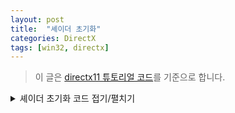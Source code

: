 ```yaml
---
layout: post
title:  "셰이더 초기화"
categories: DirectX
tags: [win32, directx]
---
```

> 이 글은 [directx11 튜토리얼 코드](https://github.com/microsoft/DirectX-SDK-Samples/blob/main/C%2B%2B/Direct3D11/Tutorials/Tutorial02/Tutorial02.cpp)를 기준으로 합니다.

<details>
<summary> 셰이더 초기화 코드 접기/펼치기 </summary>

<div markdown="1">
```cpp
//  Compile the vertex shader
ID3DBlob* pVSBlob = nullptr;
hr = CompileShaderFromFile( L"Tutorial02.fxh", "VS", "vs_4_0", &pVSBlob );
if( FAILED( hr ) )
{
    MessageBox( nullptr,
                L"The FX file cannot be compiled.  Please run this executable from the directory that contains the FX file.", L"Error", MB_OK );
    return hr;
}

// Create the vertex shader
hr = g_pd3dDevice->CreateVertexShader( pVSBlob->GetBufferPointer(), pVSBlob->GetBufferSize(), nullptr, &g_pVertexShader );
if( FAILED( hr ) )
{	
	pVSBlob->Release();
    return hr;
}

// Define the input layout
D3D11_INPUT_ELEMENT_DESC layout[] =
{
    { "POSITION", 0, DXGI_FORMAT_R32G32B32_FLOAT, 0, 0, D3D11_INPUT_PER_VERTEX_DATA, 0 },
};
UINT numElements = ARRAYSIZE( layout );

// Create the input layout
hr = g_pd3dDevice->CreateInputLayout( layout, numElements, pVSBlob->GetBufferPointer(),
                                        pVSBlob->GetBufferSize(), &g_pVertexLayout );
pVSBlob->Release();
if( FAILED( hr ) )
    return hr;

// Set the input layout
g_pImmediateContext->IASetInputLayout( g_pVertexLayout );

// Compile the pixel shader
ID3DBlob* pPSBlob = nullptr;
hr = CompileShaderFromFile( L"Tutorial02.fxh", "PS", "ps_4_0", &pPSBlob );
if( FAILED( hr ) )
{
    MessageBox( nullptr,
                L"The FX file cannot be compiled.  Please run this executable from the directory that contains the FX file.", L"Error", MB_OK );
    return hr;
}

// Create the pixel shader
hr = g_pd3dDevice->CreatePixelShader( pPSBlob->GetBufferPointer(), pPSBlob->GetBufferSize(), nullptr, &g_pPixelShader );
pPSBlob->Release();
if( FAILED( hr ) )
    return hr;

// Create vertex buffer
SimpleVertex vertices[] =
{
    XMFLOAT3( 0.0f, 0.5f, 0.5f ),
    XMFLOAT3( 0.5f, -0.5f, 0.5f ),
    XMFLOAT3( -0.5f, -0.5f, 0.5f ),
};
D3D11_BUFFER_DESC bd = {};
bd.Usage = D3D11_USAGE_DEFAULT;
bd.ByteWidth = sizeof( SimpleVertex ) * 3;
bd.BindFlags = D3D11_BIND_VERTEX_BUFFER;
bd.CPUAccessFlags = 0;

D3D11_SUBRESOURCE_DATA InitData = {};
InitData.pSysMem = vertices;
hr = g_pd3dDevice->CreateBuffer( &bd, &InitData, &g_pVertexBuffer );
if( FAILED( hr ) )
    return hr;

// Set vertex buffer
UINT stride = sizeof( SimpleVertex );
UINT offset = 0;
g_pImmediateContext->IASetVertexBuffers( 0, 1, &g_pVertexBuffer, &stride, &offset );

// Set primitive topology
g_pImmediateContext->IASetPrimitiveTopology( D3D11_PRIMITIVE_TOPOLOGY_TRIANGLELIST );

```
</div>
</details>

# 셰이더 컴파일
예제에서 선언된 `CompileShaderFromFile` 함수는 다음과 같이 `D3DCompileFromFile`의 핸들러로 이용된다.
```cpp
//--------------------------------------------------------------------------------------
// Helper for compiling shaders with D3DCompile
//
// With VS 11, we could load up prebuilt .cso files instead...
//--------------------------------------------------------------------------------------
HRESULT CompileShaderFromFile( const WCHAR* szFileName, LPCSTR szEntryPoint, LPCSTR szShaderModel, ID3DBlob** ppBlobOut )
{
    HRESULT hr = S_OK;

    DWORD dwShaderFlags = D3DCOMPILE_ENABLE_STRICTNESS;
#ifdef _DEBUG
    // Set the D3DCOMPILE_DEBUG flag to embed debug information in the shaders.
    // Setting this flag improves the shader debugging experience, but still allows 
    // the shaders to be optimized and to run exactly the way they will run in 
    // the release configuration of this program.
    dwShaderFlags |= D3DCOMPILE_DEBUG;

    // Disable optimizations to further improve shader debugging
    dwShaderFlags |= D3DCOMPILE_SKIP_OPTIMIZATION;
#endif

    ID3DBlob* pErrorBlob = nullptr;
    hr = D3DCompileFromFile( szFileName, nullptr, nullptr, szEntryPoint, szShaderModel, 
        dwShaderFlags, 0, ppBlobOut, &pErrorBlob );
    if( FAILED(hr) )
    {
        if( pErrorBlob )
        {
            OutputDebugStringA( reinterpret_cast<const char*>( pErrorBlob->GetBufferPointer() ) );
            pErrorBlob->Release();
        }
        return hr;
    }
    if( pErrorBlob ) pErrorBlob->Release();

    return S_OK;
}
```

`d3dcompiler.h`에 정의되어 있는 [D3DCompileFromFile](https://learn.microsoft.com/ko-kr/windows/win32/api/d3dcompiler/nf-d3dcompiler-d3dcompilefromfile)은 다음과 같이 선언되어있다.
```cpp
HRESULT D3DCompileFromFile(
  [in]            LPCWSTR                pFileName,
  [in, optional]  const D3D_SHADER_MACRO *pDefines,
  [in, optional]  ID3DInclude            *pInclude,
  [in]            LPCSTR                 pEntrypoint,
  [in]            LPCSTR                 pTarget,
  [in]            UINT                   Flags1,
  [in]            UINT                   Flags2,
  [out]           ID3DBlob               **ppCode,
  [out, optional] ID3DBlob               **ppErrorMsgs
);
```
- `pFileName` : 셰이더 파일의 경로이다.
- `pEntrypoint` : `winMain`과 같이 셰이더 파일에서 시작할 위치이다. OpenGL 3.3이 `main`에서 시작하는 것과 다르게 같은 파일에 vertex와 fragment shader의 코드를 다 넣을 수 있다.
- `pTarget` : 통해서 컴파일할 [셰이더의 종류](https://learn.microsoft.com/ko-kr/windows/win32/direct3dhlsl/specifying-compiler-targets)를 지정할 수 있다.

<center>
<div markdown="1">

|셰이더 대상|설명|
|---|---|
|`cs_5_0`|DirectCompute 5.0(컴퓨팅 셰이더)|
|`ds_5_0`|도메인 셰이더|
|`gs_5_0`|기하 도형 셰이더|
|`hs_5_0`|헐 셰이더|
|`ps_5_0`|픽셀 셰이더|
|`vs_5_0`|꼭짓점 셰이더|

</div>
</center>

- `ID3DBlob` : [블롭](https://learn.microsoft.com/en-us/previous-versions/windows/desktop/legacy/ff728743(v=vs.85))은 가변 길이의 데이터를 저장할 수 있는 인터페이스로 아무렇게나 쓰일 수 있다.
- `ppCode` : 컴파일된 코드의 포인터이다. 

그 외에도 `pDefines`를 통해서 매크로의 `define`을 정의할 수 있고, `pInclude`를 통해서 특정 파일을 include 할 수 있다.


# 셰이더 오브젝트 생성
셰이더 파일을 바이너리 코드로 컴파일 했다면, 다음에는 해당 코드를 디바이스가 쓸 수 있도록 셰이더 오브젝트로 변경한다. 이는 `Create___Shader`를 통해서 가능하다.
```cpp
// Create the vertex shader
hr = g_pd3dDevice->CreateVertexShader( pVSBlob->GetBufferPointer(), pVSBlob->GetBufferSize(), nullptr, &g_pVertexShader );
if( FAILED( hr ) )
{	
	pVSBlob->Release();
    return hr;
}
```

# input layout 정의
이번 예제의 꼭짓점(vertex) 셰이더 파일은 이렇게 생겼다.
```hlsl
float4 VS( float4 Pos : POSITION ) : SV_POSITION
{
    return Pos;
}
```
`D3DCompileFromFile`을 통해서 진입점(`pEntrypoint`)을 `VS`로 잡았기에, GPU는 컴파일된 셰이더 코드에서 `VS`를 진입점으로 잡는다. 진입점이 `VS`이기 때문에 GPU는 `float4`를 입력으로 받아야하는 것도 알지만, 우리는 `float4`가 어떻게 구성되어 있는지 알려줘야 하고, 이를 input layout이라고 한다. 
```cpp
// Define the input layout
D3D11_INPUT_ELEMENT_DESC layout[] =
{
    { "POSITION", 0, DXGI_FORMAT_R32G32B32_FLOAT, 0, 0, D3D11_INPUT_PER_VERTEX_DATA, 0 },
};
UINT numElements = ARRAYSIZE( layout );
```

layout은 맨 처음 [D3D11_INPUT_ELEMENT_DESC](https://learn.microsoft.com/ko-kr/windows/win32/api/d3d11/ns-d3d11-d3d11_input_element_desc)라는 구조체에 넣는다.
```cpp
typedef struct D3D11_INPUT_ELEMENT_DESC {
  LPCSTR                     SemanticName;
  UINT                       SemanticIndex;
  DXGI_FORMAT                Format;
  UINT                       InputSlot;
  UINT                       AlignedByteOffset;
  D3D11_INPUT_CLASSIFICATION InputSlotClass;
  UINT                       InstanceDataStepRate;
} D3D11_INPUT_ELEMENT_DESC;
```
이 구조체를 이전에 컴파일한 버텍스 셰이더에서 사용할 수 있도록 `CreateInputLayout` 함수를 통해 Direct3D 인터페이스인 `ID3D11InputLayout`로 변경한다. 그리고 최종적으로 디바이스 컨텍스트에서 사용할 수 있게 등록(`IASetInputLayout`)한다. OpenGL의 `glVertexAttribPointer`의 비슷한 과정이다.
```cpp
// Create the input layout
hr = g_pd3dDevice->CreateInputLayout( layout, numElements, pVSBlob->GetBufferPointer(),
                                        pVSBlob->GetBufferSize(), &g_pVertexLayout );
pVSBlob->Release();
if( FAILED( hr ) )
    return hr;

// Set the input layout
g_pImmediateContext->IASetInputLayout( g_pVertexLayout );
```

픽셀 셰이더도 input layout의 정의가 빠진 채로 동일한 과정으로 진행된다. 직전 단계(버텍스 셰이더)의 output이 곧 픽셀 셰이더의 input이기 때문이다.
```cpp
// Compile the pixel shader
ID3DBlob* pPSBlob = nullptr;
hr = CompileShaderFromFile( L"Tutorial02.fxh", "PS", "ps_4_0", &pPSBlob );
if( FAILED( hr ) )
{
MessageBox( nullptr,
            L"The FX file cannot be compiled.  Please run this executable from the directory that contains the FX file.", L"Error", MB_OK );
return hr;
}

// Create the pixel shader
hr = g_pd3dDevice->CreatePixelShader( pPSBlob->GetBufferPointer(), pPSBlob->GetBufferSize(), nullptr, &g_pPixelShader );
pPSBlob->Release();
if( FAILED( hr ) )
return hr;
```